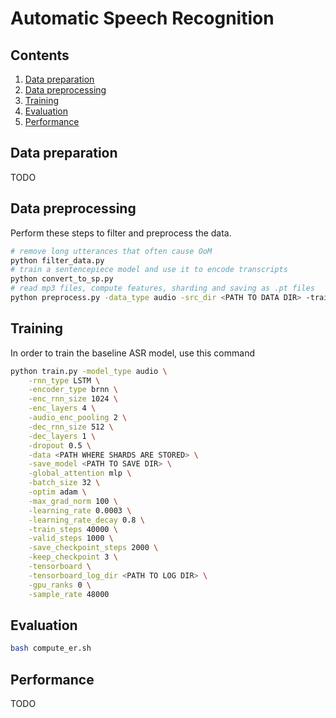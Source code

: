 # Automatic Speech Recognition

## Contents
1. [Data preparation](#data-preparation)
2. [Data preprocessing](#data-preprocessing)
3. [Training](#training)
4. [Evaluation](#evaluation)
5. [Performance](#performance)

## Data preparation

TODO

## Data preprocessing

Perform these steps to filter and preprocess the data.
```bash
# remove long utterances that often cause OoM
python filter_data.py
# train a sentencepiece model and use it to encode transcripts
python convert_to_sp.py
# read mp3 files, compute features, sharding and saving as .pt files
python preprocess.py -data_type audio -src_dir <PATH TO DATA DIR> -train_src <PATH TO SRC TRAIN FILE> -train_tgt <PATH TO TGT TRAIN FILE> -valid_src <PATH TO SRC VALID FILE> -valid_tgt <PATH TO TGT VALID FILE> -save_data <PATH TO SAVE DIR> --src_seq_length <MAX SRC SEQ LEN> --tgt_seq_length <MAX TGT SEQ LEN> -sample_rate <SAMPLE RATE> -shard_size <SHARD SIZE> [--overwrite]
```

## Training
In order to train the baseline ASR model, use this command
```bash
python train.py -model_type audio \
  	-rnn_type LSTM \
  	-encoder_type brnn \
  	-enc_rnn_size 1024 \
  	-enc_layers 4 \
  	-audio_enc_pooling 2 \
  	-dec_rnn_size 512 \
  	-dec_layers 1 \
  	-dropout 0.5 \
  	-data <PATH WHERE SHARDS ARE STORED> \
  	-save_model <PATH TO SAVE DIR> \
	-global_attention mlp \
  	-batch_size 32 \
  	-optim adam \
  	-max_grad_norm 100 \
  	-learning_rate 0.0003 \
  	-learning_rate_decay 0.8 \
  	-train_steps 40000 \
  	-valid_steps 1000 \
  	-save_checkpoint_steps 2000 \
  	-keep_checkpoint 3 \
  	-tensorboard \
  	-tensorboard_log_dir <PATH TO LOG DIR> \
  	-gpu_ranks 0 \
 	-sample_rate 48000
```

## Evaluation

```bash
bash compute_er.sh
```

## Performance

TODO
